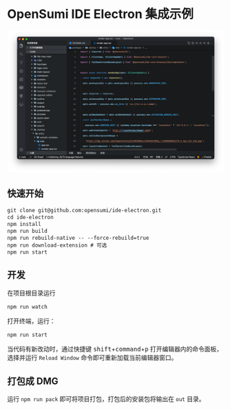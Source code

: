 # OpenSumi IDE Electron 集成示例

![OpenSumi Desktop](./snapshots/sumi-electron.png)

## 快速开始

```shell
git clone git@github.com:opensumi/ide-electron.git
cd ide-electron
npm install
npm run build
npm run rebuild-native -- --force-rebuild=true
npm run download-extension # 可选
npm run start
```

## 开发

在项目根目录运行

```bash
npm run watch
```

打开终端，运行：

```bash
npm run start
```

当代码有新改动时，通过快捷键 <kbd>shift</kbd>+<kbd>command</kbd>+<kbd>p</kbd> 打开编辑器内的命令面板，选择并运行 `Reload Window` 命令即可重新加载当前编辑器窗口。

## 打包成 DMG

运行 `npm run pack` 即可将项目打包，打包后的安装包将输出在 `out` 目录。
